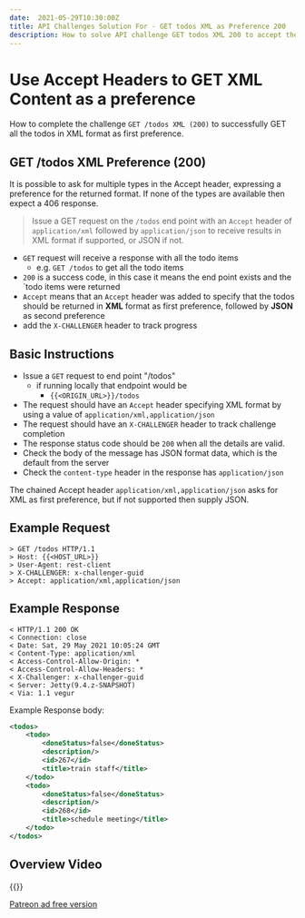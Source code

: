 ```yaml
---
date:  2021-05-29T10:30:00Z
title: API Challenges Solution For - GET todos XML as Preference 200
description: How to solve API challenge GET todos XML 200 to accept the todos in XML format as preferred format.
---
```


# Use Accept Headers to GET XML Content as a preference

How to complete the challenge `GET /todos XML (200)` to successfully GET all the todos in XML format as first preference.

## GET /todos XML Preference (200)

It is possible to ask for multiple types in the Accept header, expressing a preference for the returned format. If none of the types are available then expect a 406 response.

> Issue a GET request on the `/todos` end point with an `Accept` header of `application/xml` followed by `application/json` to receive results in XML format if supported, or JSON if not.

- `GET` request will receive a response with all the todo items
    - e.g. `GET /todos` to get all the todo items
- `200` is a success code, in this case it means the end point exists and the `todo items were returned
- `Accept` means that an `Accept` header was added to specify that the todos should be returned in **XML** format as first preference, followed by **JSON** as second preference
- add the `X-CHALLENGER` header to track progress


## Basic Instructions

- Issue a `GET` request to end point "/todos"
    - if running locally that endpoint would be
        - `{{<ORIGIN_URL>}}/todos`
- The request should have an `Accept` header specifying XML format by using a value of `application/xml,application/json`
- The request should have an `X-CHALLENGER` header to track challenge completion
- The response status code should be `200` when all the details are valid.
- Check the body of the message has JSON format data, which is the default from the server
- Check the `content-type` header in the response has `application/json`

The chained Accept header `application/xml,application/json` asks for XML as first preference, but if not supported then supply JSON.


## Example Request

~~~~~~~~
> GET /todos HTTP/1.1
> Host: {{<HOST_URL>}}
> User-Agent: rest-client
> X-CHALLENGER: x-challenger-guid
> Accept: application/xml,application/json
~~~~~~~~

## Example Response

~~~~~~~~
< HTTP/1.1 200 OK
< Connection: close
< Date: Sat, 29 May 2021 10:05:24 GMT
< Content-Type: application/xml
< Access-Control-Allow-Origin: *
< Access-Control-Allow-Headers: *
< X-Challenger: x-challenger-guid
< Server: Jetty(9.4.z-SNAPSHOT)
< Via: 1.1 vegur
~~~~~~~~

Example Response body:

```xml
<todos>
    <todo>
        <doneStatus>false</doneStatus>
        <description/>
        <id>267</id>
        <title>train staff</title>
    </todo>
    <todo>
        <doneStatus>false</doneStatus>
        <description/>
        <id>268</id>
        <title>schedule meeting</title>
    </todo>
</todos>
```


## Overview Video

{{<youtube-embed key="sLChuy9pc9U" title="Solution to Get all Todos in XML as preferred format">}}

[Patreon ad free version](https://www.patreon.com/posts/51831256)




